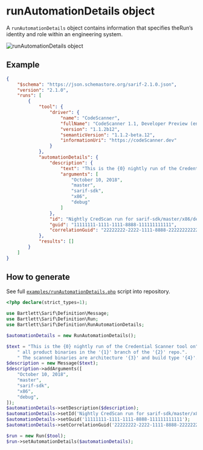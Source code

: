 <!-- markdownlint-disable MD013 -->
# runAutomationDetails object

A `runAutomationDetails` object contains information that specifies theRun’s identity and role within an engineering system.

![runAutomationDetails object](../assets/images/reference-run-automation-details.graphviz.svg)

## Example

```json
{
    "$schema": "https://json.schemastore.org/sarif-2.1.0.json",
    "version": "2.1.0",
    "runs": [
        {
            "tool": {
                "driver": {
                    "name": "CodeScanner",
                    "fullName": "CodeScanner 1.1, Developer Preview (en-US)",
                    "version": "1.1.2b12",
                    "semanticVersion": "1.1.2-beta.12",
                    "informationUri": "https://codeScanner.dev"
                }
            },
            "automationDetails": {
                "description": {
                    "text": "This is the {0} nightly run of the Credential Scanner tool on all product binaries in the '{1}' branch of the '{2}' repo. The scanned binaries are architecture '{3}' and build type '{4}'.",
                    "arguments": [
                        "October 10, 2018",
                        "master",
                        "sarif-sdk",
                        "x86",
                        "debug"
                    ]
                },
                "id": "Nightly CredScan run for sarif-sdk/master/x86/debug/2018-10-05",
                "guid": "11111111-1111-1111-8888-111111111111",
                "correlationGuid": "22222222-2222-1111-8888-222222222222"
            },
            "results": []
        }
    ]
}
```

## How to generate

See full [`examples/runAutomationDetails.php`][example-script] script into repository.

[example-script]: https://github.com/llaville/sarif-php-sdk/blob/master/examples/runAutomationDetails.php

```php
<?php declare(strict_types=1);

use Bartlett\Sarif\Definition\Message;
use Bartlett\Sarif\Definition\Run;
use Bartlett\Sarif\Definition\RunAutomationDetails;

$automationDetails = new RunAutomationDetails();

$text = "This is the {0} nightly run of the Credential Scanner tool on" .
    " all product binaries in the '{1}' branch of the '{2}' repo.".
    " The scanned binaries are architecture '{3}' and build type '{4}'.";
$description = new Message($text);
$description->addArguments([
    "October 10, 2018",
    "master",
    "sarif-sdk",
    "x86",
    "debug",
]);
$automationDetails->setDescription($description);
$automationDetails->setId('Nightly CredScan run for sarif-sdk/master/x86/debug/2018-10-05');
$automationDetails->setGuid('11111111-1111-1111-8888-111111111111');
$automationDetails->setCorrelationGuid('22222222-2222-1111-8888-222222222222');

$run = new Run($tool);
$run->setAutomationDetails($automationDetails);

```
